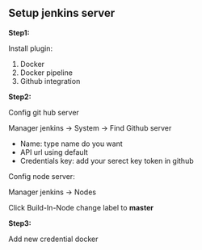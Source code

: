 ## Setup jenkins server

**Step1:**

Install plugin:

1. Docker
2. Docker pipeline
3. Github integration

**Step2:**

Config git hub server

Manager jenkins -> System -> Find Github server

* Name: type name do you want
* API url using default
* Credentials key: add your serect key token in github

Config node server:

Manager jenkins -> Nodes

Click Build-In-Node change label to **master**

**Step3:**

Add new credential docker
